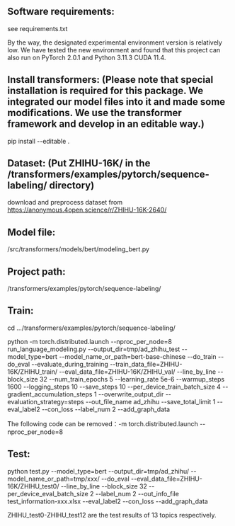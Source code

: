 ## Software requirements:

see requirements.txt

By the way, the designated experimental environment version is relatively low. We have tested the new environment and found that this project can also run on PyTorch 2.0.1 and Python 3.11.3 CUDA 11.4.

## Install transformers: (Please note that special installation is required for this package. We integrated our model files into it and made some modifications. We use the transformer framework and develop in an editable way.)

pip install --editable .

## Dataset: (Put ZHIHU-16K/ in the /transformers/examples/pytorch/sequence-labeling/ directory)

download and preprocess dataset from https://anonymous.4open.science/r/ZHIHU-16K-2640/

## Model file:

/src/transformers/models/bert/modeling_bert.py

## Project path:

/transformers/examples/pytorch/sequence-labeling/

## Train:

cd .../transformers/examples/pytorch/sequence-labeling/

python -m torch.distributed.launch --nproc_per_node=8 run_language_modeling.py --output_dir=tmp/ad_zhihu_test   --model_type=bert   --model_name_or_path=bert-base-chinese   --do_train   --do_eval   --evaluate_during_training    --train_data_file=ZHIHU-16K/ZHIHU_train/   --eval_data_file=ZHIHU-16K/ZHIHU_val/  --line_by_line --block_size 32   --num_train_epochs 5   --learning_rate 5e-6   --warmup_steps 1600   --logging_steps 10   --save_steps 10   --per_device_train_batch_size 4   --gradient_accumulation_steps 1   --overwrite_output_dir --evaluation_strategy=steps --out_file_name ad_zhihu  --save_total_limit 1 --eval_label2 --con_loss --label_num 2 --add_graph_data

The following code can be removed：-m torch.distributed.launch --nproc_per_node=8
## Test:

python test.py --model_type=bert   --output_dir=tmp/ad_zhihu/ --model_name_or_path=tmp/xxx/  --do_eval --eval_data_file=ZHIHU-16K/ZHIHU_test0/  --line_by_line --block_size 32 --
per_device_eval_batch_size 2 --label_num 2 --out_info_file test_information-xxx.xlsx --eval_label2 --con_loss --add_graph_data

ZHIHU_test0-ZHIHU_test12 are the test results of 13 topics respectively.
